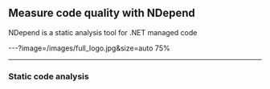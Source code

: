## Measure code quality with NDepend

NDepend is a static analysis tool for .NET managed code

---?image=/images/full_logo.jpg&size=auto 75%

---

### Static code analysis
